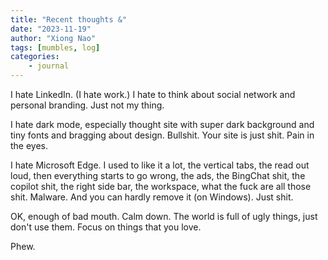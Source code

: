 ```yaml
---
title: "Recent thoughts &"
date: "2023-11-19"
author: "Xiong Nao"
tags: [mumbles, log]
categories:
    - journal
---
```

I hate LinkedIn. (I hate work.) I hate to think about social network and personal branding. Just not my thing.

I hate dark mode, especially thought site with super dark background and tiny fonts and bragging about design. Bullshit. Your site is just shit. Pain in the eyes.

I hate Microsoft Edge. I used to like it a lot, the vertical tabs, the read out loud, then everything starts to go wrong, the ads, the BingChat shit, the copilot shit, the right side bar, the workspace, what the fuck are all those shit. Malware. And you can hardly remove it (on Windows). Just shit.

OK, enough of bad mouth. Calm down. The world is full of ugly things, just don't use them. Focus on things that you love. 

Phew.